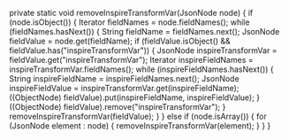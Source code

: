 private static void removeInspireTransformVar(JsonNode node) {
        if (node.isObject()) {
            Iterator<String> fieldNames = node.fieldNames();
            while (fieldNames.hasNext()) {
                String fieldName = fieldNames.next();
                JsonNode fieldValue = node.get(fieldName);
                if (fieldValue.isObject() && fieldValue.has("inspireTransformVar")) {
                    JsonNode inspireTransformVar = fieldValue.get("inspireTransformVar");
                    Iterator<String> inspireFieldNames = inspireTransformVar.fieldNames();
                    while (inspireFieldNames.hasNext()) {
                        String inspireFieldName = inspireFieldNames.next();
                        JsonNode inspireFieldValue = inspireTransformVar.get(inspireFieldName);
                        ((ObjectNode) fieldValue).put(inspireFieldName, inspireFieldValue);
                    }
                    ((ObjectNode) fieldValue).remove("inspireTransformVar");
                }
                removeInspireTransformVar(fieldValue);
            }
        } else if (node.isArray()) {
            for (JsonNode element : node) {
                removeInspireTransformVar(element);
            }
        }
    }
